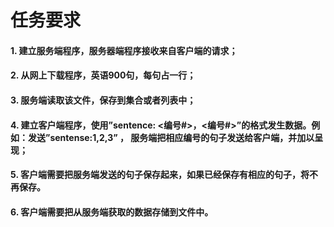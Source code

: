 # 任务要求

#### 1. 建立服务端程序，服务器端程序接收来自客户端的请求；
#### 2. 从网上下载程序，英语900句，每句占一行；
#### 3. 服务端读取该文件，保存到集合或者列表中；
#### 4. 建立客户端程序，使用”sentence: <编号#>，<编号#>”的格式发生数据。例如：发送”sentense:1,2,3” ， 服务端把相应编号的句子发送给客户端，并加以呈现；
#### 5. 客户端需要把服务端发送的句子保存起来，如果已经保存有相应的句子，将不再保存。
#### 6. 客户端需要把从服务端获取的数据存储到文件中。
